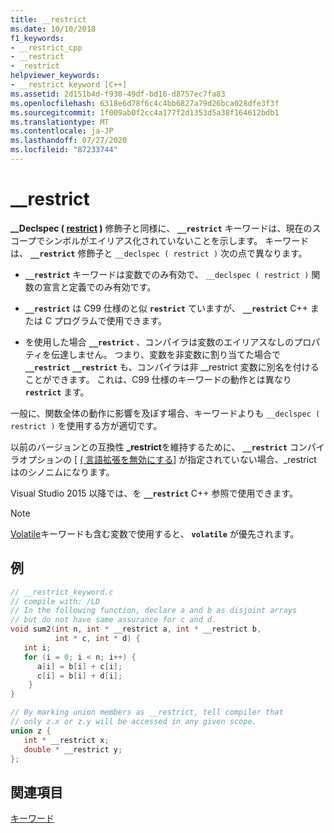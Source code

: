 ```yaml
---
title: __restrict
ms.date: 10/10/2018
f1_keywords:
- __restrict_cpp
- __restrict
- _restrict
helpviewer_keywords:
- __restrict keyword [C++]
ms.assetid: 2d151b4d-f930-49df-bd16-d8757ec7fa83
ms.openlocfilehash: 6318e6d78f6c4c4bb6827a79d26bca028dfe3f3f
ms.sourcegitcommit: 1f009ab0f2cc4a177f2d1353d5a38f164612bdb1
ms.translationtype: MT
ms.contentlocale: ja-JP
ms.lasthandoff: 07/27/2020
ms.locfileid: "87233744"
---
```

# <a name="__restrict"></a>__restrict

**__Declspec ( [restrict](../cpp/restrict.md) )** 修飾子と同様に、 **`__restrict`** キーワードは、現在のスコープでシンボルがエイリアス化されていないことを示します。 キーワードは、 **`__restrict`** 修飾子と `__declspec ( restrict )` 次の点で異なります。

- **`__restrict`** キーワードは変数でのみ有効で、 `__declspec ( restrict )` 関数の宣言と定義でのみ有効です。

- **`__restrict`** は C99 仕様のと似 **`restrict`** ていますが、 **`__restrict`** C++ または C プログラムで使用できます。

- を使用した場合 **`__restrict`** 、コンパイラは変数のエイリアスなしのプロパティを伝達しません。 つまり、変数を非変数に割り当てた場合で **`__restrict`** **`__restrict`** も、コンパイラは非 __restrict 変数に別名を付けることができます。 これは、C99 仕様のキーワードの動作とは異なり **`restrict`** ます。

一般に、関数全体の動作に影響を及ぼす場合、キーワードよりも `__declspec ( restrict )` を使用する方が適切です。

以前のバージョンとの互換性 **_restrict**を維持するために、 **`__restrict`** コンパイラオプションの [ [ \( 言語拡張を無効にする](../build/reference/za-ze-disable-language-extensions.md)] が指定されていない場合、_restrict はのシノニムになります。

Visual Studio 2015 以降では、を **`__restrict`** C++ 参照で使用できます。

> [!NOTE]
> [Volatile](../cpp/volatile-cpp.md)キーワードも含む変数で使用すると、 **`volatile`** が優先されます。

## <a name="example"></a>例

```cpp
// __restrict_keyword.c
// compile with: /LD
// In the following function, declare a and b as disjoint arrays
// but do not have same assurance for c and d.
void sum2(int n, int * __restrict a, int * __restrict b,
          int * c, int * d) {
   int i;
   for (i = 0; i < n; i++) {
      a[i] = b[i] + c[i];
      c[i] = b[i] + d[i];
    }
}

// By marking union members as __restrict, tell compiler that
// only z.x or z.y will be accessed in any given scope.
union z {
   int * __restrict x;
   double * __restrict y;
};
```

## <a name="see-also"></a>関連項目

[キーワード](../cpp/keywords-cpp.md)
